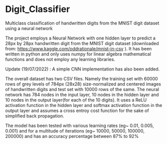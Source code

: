 # Digit_Classifier
Multiclass classification of handwritten digits from the MNIST digit dataset using a neural network

The project employs a Neural Network with one hidden layer to predict a 28px by 28px handwritten digit from the MNIST digit dataset (downloaded from: https://www.kaggle.com/oddrationale/mnist-in-csv ). It has been written in python and only uses numpy for linear algebra mathematical functions and does not employ any learning libraries.

Update (19/07/2022) : A simple CNN implementation has also been added.

The overall dataset has two CSV files. Namely the training set with 60000 rows of grey levels of 784px (28x28) size-normalized and centered images of handwritten digits and test set with 10000 rows of the same.
The neural network has 784 nodes in the input layer, 10 nodes in the hidden layer and 10 nodes in the output layer(for each of the 10 digits). It uses a ReLU activation function in the hidden layer and softmax activation function in the output layer and assumes a cross entroy cost function for the sake of simplified back propagation.

The model has been tested with various learning rates (eg~ 0.01, 0.005, 0.001) and for a multitude of iterations (eg~ 10000, 50000, 100000, 200000) and has an accuracy percentage between 87% to 92% 
